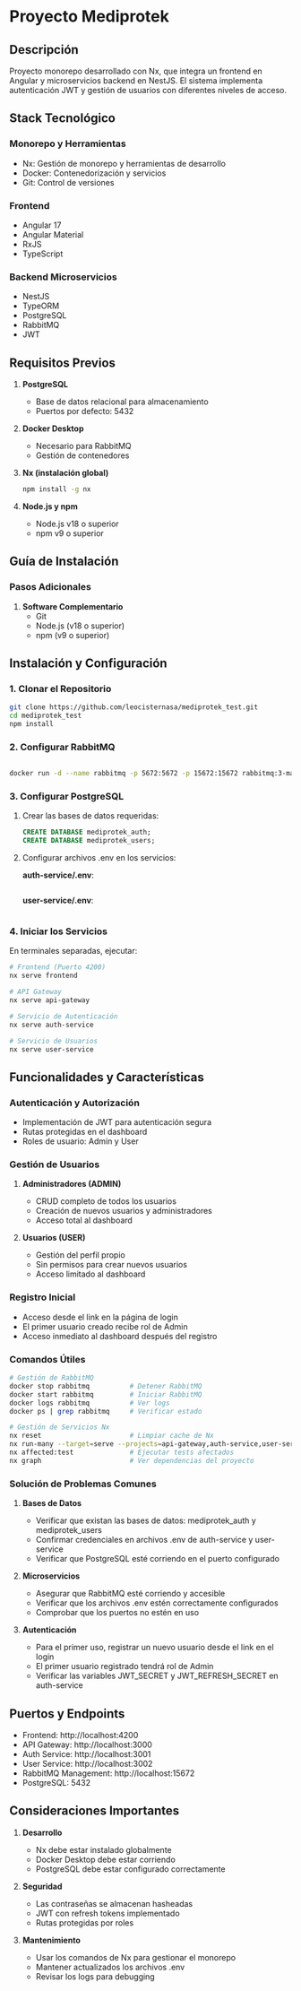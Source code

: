 # Proyecto Mediprotek

## Descripción

Proyecto monorepo desarrollado con Nx, que integra un frontend en Angular y microservicios backend en NestJS. El sistema implementa autenticación JWT y gestión de usuarios con diferentes niveles de acceso.

## Stack Tecnológico

### Monorepo y Herramientas

- Nx: Gestión de monorepo y herramientas de desarrollo
- Docker: Contenedorización y servicios
- Git: Control de versiones

### Frontend

- Angular 17
- Angular Material
- RxJS
- TypeScript

### Backend Microservicios

- NestJS
- TypeORM
- PostgreSQL
- RabbitMQ
- JWT

## Requisitos Previos

1. **PostgreSQL**

   - Base de datos relacional para almacenamiento
   - Puertos por defecto: 5432

2. **Docker Desktop**

   - Necesario para RabbitMQ
   - Gestión de contenedores

3. **Nx (instalación global)**

   ```bash
   npm install -g nx
   ```

4. **Node.js y npm**
   - Node.js v18 o superior
   - npm v9 o superior

## Guía de Instalación

### Pasos Adicionales

1. **Software Complementario**
   - Git
   - Node.js (v18 o superior)
   - npm (v9 o superior)

## Instalación y Configuración

### 1. Clonar el Repositorio

```bash
git clone https://github.com/leocisternasa/mediprotek_test.git
cd mediprotek_test
npm install
```

### 2. Configurar RabbitMQ

```bash

docker run -d --name rabbitmq -p 5672:5672 -p 15672:15672 rabbitmq:3-management

```

### 3. Configurar PostgreSQL

1. Crear las bases de datos requeridas:

   ```sql
   CREATE DATABASE mediprotek_auth;
   CREATE DATABASE mediprotek_users;
   ```

2. Configurar archivos .env en los servicios:

   **auth-service/.env**:

   ```va en el archivo auth-service/.env , para comodidad se comparte en el repo

   ```

   **user-service/.env**:

   ```va en el archivo auth-service/.env , para comodidad se comparte en el repo

   ```

### 4. Iniciar los Servicios

En terminales separadas, ejecutar:

```bash
# Frontend (Puerto 4200)
nx serve frontend

# API Gateway
nx serve api-gateway

# Servicio de Autenticación
nx serve auth-service

# Servicio de Usuarios
nx serve user-service
```

## Funcionalidades y Características

### Autenticación y Autorización

- Implementación de JWT para autenticación segura
- Rutas protegidas en el dashboard
- Roles de usuario: Admin y User

### Gestión de Usuarios

1. **Administradores (ADMIN)**

   - CRUD completo de todos los usuarios
   - Creación de nuevos usuarios y administradores
   - Acceso total al dashboard

2. **Usuarios (USER)**
   - Gestión del perfil propio
   - Sin permisos para crear nuevos usuarios
   - Acceso limitado al dashboard

### Registro Inicial

- Acceso desde el link en la página de login
- El primer usuario creado recibe rol de Admin
- Acceso inmediato al dashboard después del registro

### Comandos Útiles

```bash
# Gestión de RabbitMQ
docker stop rabbitmq          # Detener RabbitMQ
docker start rabbitmq         # Iniciar RabbitMQ
docker logs rabbitmq          # Ver logs
docker ps | grep rabbitmq     # Verificar estado

# Gestión de Servicios Nx
nx reset                      # Limpiar cache de Nx
nx run-many --target=serve --projects=api-gateway,auth-service,user-service,frontend  # Iniciar todos los servicios
nx affected:test              # Ejecutar tests afectados
nx graph                      # Ver dependencias del proyecto
```

### Solución de Problemas Comunes

1. **Bases de Datos**

   - Verificar que existan las bases de datos: mediprotek_auth y mediprotek_users
   - Confirmar credenciales en archivos .env de auth-service y user-service
   - Verificar que PostgreSQL esté corriendo en el puerto configurado

2. **Microservicios**

   - Asegurar que RabbitMQ esté corriendo y accesible
   - Verificar que los archivos .env estén correctamente configurados
   - Comprobar que los puertos no estén en uso

3. **Autenticación**
   - Para el primer uso, registrar un nuevo usuario desde el link en el login
   - El primer usuario registrado tendrá rol de Admin
   - Verificar las variables JWT_SECRET y JWT_REFRESH_SECRET en auth-service

## Puertos y Endpoints

- Frontend: http://localhost:4200
- API Gateway: http://localhost:3000
- Auth Service: http://localhost:3001
- User Service: http://localhost:3002
- RabbitMQ Management: http://localhost:15672
- PostgreSQL: 5432

## Consideraciones Importantes

1. **Desarrollo**

   - Nx debe estar instalado globalmente
   - Docker Desktop debe estar corriendo
   - PostgreSQL debe estar configurado correctamente

2. **Seguridad**

   - Las contraseñas se almacenan hasheadas
   - JWT con refresh tokens implementado
   - Rutas protegidas por roles

3. **Mantenimiento**
   - Usar los comandos de Nx para gestionar el monorepo
   - Mantener actualizados los archivos .env
   - Revisar los logs para debugging
